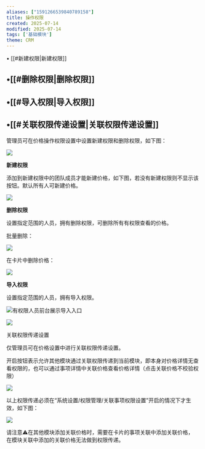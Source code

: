 ```yaml
---
aliases: ["1591266539840789158"]
title: 操作权限
created: 2025-07-14
modified: 2025-07-14
tags: ['基础模块']
theme: CRM
---
```


﻿• [[#新建权限|新建权限]]

## •[[#删除权限|删除权限]]

## •[[#导入权限|导入权限]]

## •[[#关联权限传递设置|关联权限传递设置]]

管理员可在价格操作权限设置中设置新建权限和删除权限，如下图：

![](https://myhelpdoc.oss-cn-heyuan.aliyuncs.com/mdimages/aea2e0f95fc04ba81e515e2b4e92992e.jpg)

**新建权限**

添加到新建权限中的团队成员才能新建价格，如下图，若没有新建权限则不显示该按钮。默认所有人可新建价格。

![](https://myhelpdoc.oss-cn-heyuan.aliyuncs.com/mdimages/7a0a4a6d63db9401bccaa09f1251c392.jpg)

**删除权限**

设置指定范围的人员，拥有删除权限，可删除所有有权限查看的价格。

批量删除：

![](https://myhelpdoc.oss-cn-heyuan.aliyuncs.com/mdimages/73be4865752cde097749c5eed70fd64a.jpg)

在卡片中删除价格：

![](https://myhelpdoc.oss-cn-heyuan.aliyuncs.com/mdimages/c3d7368c36bfc28376ecfd6da1712071.jpg)

**导入权限**

设置指定范围的人员，拥有导入权限。

![](https://myhelpdoc.oss-cn-heyuan.aliyuncs.com/mdimages/1806ba8ce404e53c86b8b18dd8b43989.jpg)有权限人员前台展示导入入口

![](https://myhelpdoc.oss-cn-heyuan.aliyuncs.com/mdimages/584ff57c44ab650d760456f5f679d366.jpg)

关联权限传递设置

仅管理员可在价格设置中进行关联权限传递设置。

开启按钮表示允许其他模块通过关联权限传递到当前模块，即本身对价格详情无查看权限的，也可以通过事项详情中关联价格查看价格详情（点击关联价格不校验权限）

![](https://myhelpdoc.oss-cn-heyuan.aliyuncs.com/mdimages/4c97378d94ecc0700a977717e89b2fe6.jpg)

以上权限传递必须在“系统设置/权限管理/关联事项权限设置”开启的情况下才生效，如下图：

![](https://myhelpdoc.oss-cn-heyuan.aliyuncs.com/mdimages/32835d3b8e351d29d9341fc295121c64.jpg)

请注意⚠️在其他模块添加关联价格时，需要在卡片的事项关联中添加关联价格，在模块关联中添加的关联价格无法做到权限传递。

